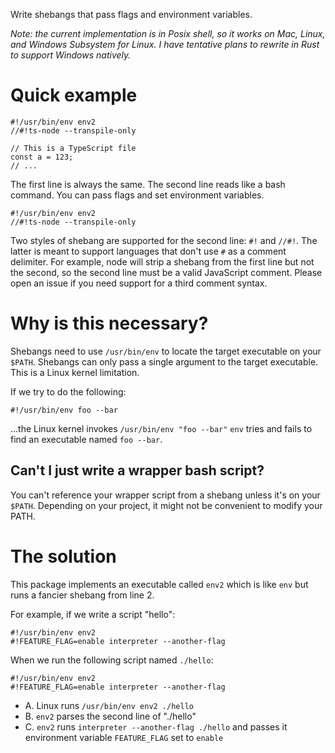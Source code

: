 Write shebangs that pass flags and environment variables.

*Note: the current implementation is in Posix shell, so it works on Mac, Linux, and Windows Subsystem for Linux.  I have tentative plans to rewrite in Rust to support Windows natively.*

# Quick example

```
#!/usr/bin/env env2
//#!ts-node --transpile-only

// This is a TypeScript file
const a = 123;
// ...
```

The first line is always the same.  The second line reads like a
bash command.  You can pass flags and set environment variables.

```
#!/usr/bin/env env2
//#!ts-node --transpile-only

```

Two styles of shebang are supported for the second line: `#!` and `//#!`.
The latter is meant to support languages that don't use `#` as a comment delimiter.
For example, node will strip a shebang from the first line but not the second, so
the second line must be a valid JavaScript comment.
Please open an issue if you need support for a third comment syntax.

# Why is this necessary?

Shebangs need to use `/usr/bin/env` to locate the target executable on your `$PATH`.
Shebangs can only pass a single argument to the target executable.  This is a Linux kernel limitation.

If we try to do the following:

```
#!/usr/bin/env foo --bar
```

...the Linux kernel invokes `/usr/bin/env "foo --bar"`
`env` tries and fails to find an executable named `foo --bar`.

## Can't I just write a wrapper bash script?

You can't reference your wrapper script from a shebang unless it's on your `$PATH`.
Depending on your project, it might not be convenient to modify your PATH.

# The solution

This package implements an executable called `env2` which is like `env` but
runs a fancier shebang from line 2.

For example, if we write a script "hello":

```
#!/usr/bin/env env2
#!FEATURE_FLAG=enable interpreter --another-flag
```

When we run the following script named `./hello`:

```
#!/usr/bin/env env2
#!FEATURE_FLAG=enable interpreter --another-flag
```

* A. Linux runs `/usr/bin/env env2 ./hello`
* B. `env2` parses the second line of "./hello"
* C. `env2` runs `interpreter --another-flag ./hello` and passes it environment variable `FEATURE_FLAG` set to `enable`

